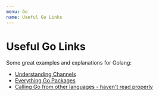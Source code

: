 ```yaml
---
menu: Go
name: Useful Go Links
---
```


# Useful Go Links

Some great examples and explanations for Golang:

- [Understanding Channels](https://medium.com/rungo/anatomy-of-channels-in-go-concurrency-in-go-1ec336086adb)
- [Everything Go Packages](https://medium.com/rungo/everything-you-need-to-know-about-packages-in-go-b8bac62b74cc)
- [Calling Go from other languages - haven't read properly](https://medium.com/learning-the-go-programming-language/calling-go-functions-from-other-languages-4c7d8bcc69bf)
